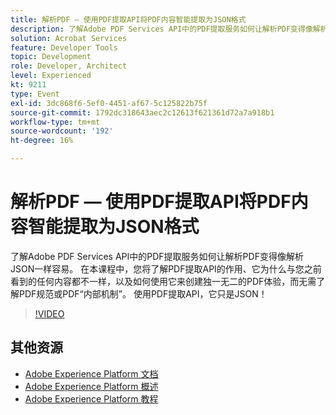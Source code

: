 ```yaml
---
title: 解析PDF — 使用PDF提取API将PDF内容智能提取为JSON格式
description: 了解Adobe PDF Services API中的PDF提取服务如何让解析PDF变得像解析JSON一样容易。 在本课程中，您将了解PDF提取API的作用、它为什么与您之前看到的任何内容都不一样，以及如何使用它来创建独一无二的PDF体验，而无需了解PDF规范或PDF“内部机制”。 使用PDF提取API，它只是JSON！
solution: Acrobat Services
feature: Developer Tools
topic: Development
role: Developer, Architect
level: Experienced
kt: 9211
type: Event
exl-id: 3dc868f6-5ef0-4451-af67-5c125822b75f
source-git-commit: 1792dc318643aec2c12613f621361d72a7a918b1
workflow-type: tm+mt
source-wordcount: '192'
ht-degree: 16%

---
```


# 解析PDF — 使用PDF提取API将PDF内容智能提取为JSON格式

了解Adobe PDF Services API中的PDF提取服务如何让解析PDF变得像解析JSON一样容易。 在本课程中，您将了解PDF提取API的作用、它为什么与您之前看到的任何内容都不一样，以及如何使用它来创建独一无二的PDF体验，而无需了解PDF规范或PDF“内部机制”。 使用PDF提取API，它只是JSON！

>[!VIDEO](https://video.tv.adobe.com/v/338096/?quality=12&learn=on&hidetitle=true)

## 其他资源

- [Adobe Experience Platform 文档](https://experienceleague.adobe.com/docs/experience-platform.html)
- [Adobe Experience Platform 概述](https://experienceleague.adobe.com/docs/experience-platform/landing/home.html?lang=zh-Hans)
- [Adobe Experience Platform 教程](https://experienceleague.adobe.com/docs/platform-learn/tutorials/overview.html?lang=en)
